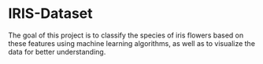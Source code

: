 # IRIS-Dataset
 The goal of this project is to classify the species of iris flowers based on these features using machine learning algorithms, as well as to visualize the data for better understanding.
